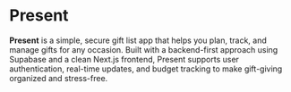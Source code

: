 # Present
**Present** is a simple, secure gift list app that helps you plan, track, and manage gifts for any occasion. Built with a backend-first approach using Supabase and a clean Next.js frontend, Present supports user authentication, real-time updates, and budget tracking to make gift-giving organized and stress-free.
